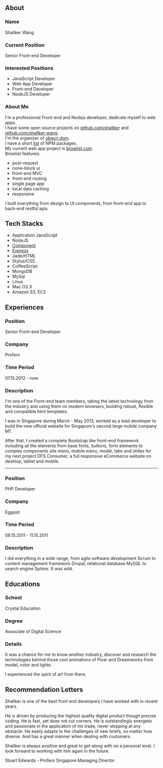 ## About
### Name
Shallker Wang

### Current Position
Senior Front-end Developer

### Interested Positions
- JavaScript Developer
- Web App Developer
- Front-end Developer
- NodeJS Developer

### About Me
I'm a professional Front-end and Nodejs developer, dedicate myself to web apps.   
I have some open source projects on [github.com/shallker](http://github.com/shallker?tab=repositories) and [github.com/shallker-wang](http://github.com/shallker-wang?tab=repositories).   
I'm the organizer of [object-dom](http://github.com/object-dom).   
I have a short [list](https://npmjs.org/~shallker-wang) of NPM packages.   
My current web app project is [browlist.com](http://browlist.com).   
Browlist features:
- post-request
- none-block ui
- front-end MVC
- front-end routing
- single page app
- local data caching
- responsive

I built everything from design to UI components, from front-end app to back-end restful apis.

## Tech Stacks
- Application JavaScript
- NodeJS
- [Component](https://github.com/component/component)
- [Express](http://expressjs.com)
- Jade/HTML
- Stylus/CSS
- CoffeeScript
- MongoDB
- MySql
- Linux
- Mac OS X
- Amazon S3, EC2

## Experiences
### Position
Senior Front-end Developer

### Company
Profero

### Time Period
07.15.2012 - now

### Description
I'm one of the Front-end team members, taking the latest technology from the industry and using them on modern browsers, building robust, flexible and compatible html templates.   

I was in Singapore during March - May 2013, worked as a lead developer to build the new official website for Singapore's second large mobile company M1.   

After that, I created a complete Bootstrap like front-end framework including all the elements from base fonts, buttons, form elements to complex components site menu, mobile menu, modal, tabs and slides for my next project DFS Consumer, a full responsive eCommerce website on desktop, tablet and mobile.   

- - -

### Position
PHP Developer

### Company
Eggsist

### Time Period
08.15.2011 - 11.15.2011

### Description
I did everything in a wide range, from agile software development Scrum to content management framework Drupal, relational database MySQL to search engine Sphinx. It was wild.

## Educations
### School
Crystal Education

### Degree
Associate of Digital Science

### Details
It was a chance for me to know another industry, discover and research the technologies behind those cool animations of Pixar and Dreamworks from model, color and lights.   

I experienced the spirit of art from there.

## Recommendation Letters
Shallker is one of the best front end developers I have worked with in recent years.   

He is driven by producing the highest quality digital product though precise coding. He is fast, yet does not cut corners. He is outstandingly energetic and passionate in the application of his trade, never stopping at any obstacle. He easily adapts to the  challenges of new briefs, no matter how diverse. And has a great manner when dealing with customers.   

Shallker is always positive and great to get along with on a personal level. I look forward to working with him again in the future.   

Stuart Edwards - Profero Singapore Managing Director   
